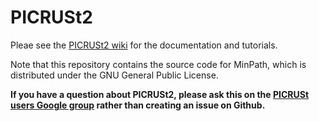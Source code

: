 # PICRUSt2

Pleae see the [PICRUSt2 wiki](https://github.com/picrust/picrust2/wiki) for the documentation and tutorials.

Note that this repository contains the source code for MinPath, which is distributed under the GNU General Public License.

**If you have a question about PICRUSt2, please ask this on the [PICRUSt users Google group](https://groups.google.com/g/picrust-users) rather than creating an issue on Github.**

